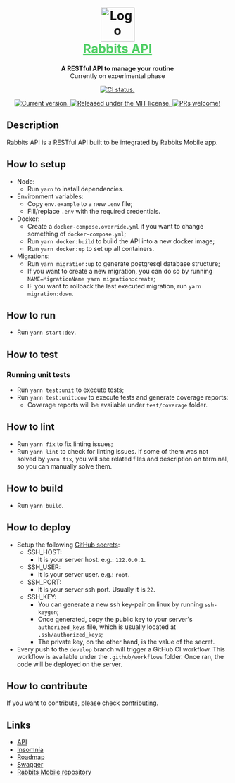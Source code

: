 <!-- Title -->
<h1 align="center">
  <img src="https://github.com/ondanieldev/rabbits-api/blob/HEAD/public/images/logo.png" alt="Logo" height="77px" />
  <br />
  <a href="#" style="color: #51CF66;">
    Rabbits API
  </a>
</h1>

<!-- Slogan -->
<p align="center">
  <strong>A RESTful API to manage your routine</strong><br>
  Currently on experimental phase
</p>

<!-- GitHub Badges -->
<p align="center">
  <a href="https://github.com/ondanieldev/rabbits-api/blob/HEAD/package.json">
    <img src="https://github.com/ondanieldev/rabbits-api/actions/workflows/develop.yaml/badge.svg" alt="CI status." />
  </a>
</p>

<!-- Repository Badges -->
<p align="center">
  <a href="https://github.com/ondanieldev/rabbits-api/blob/HEAD/package.json">
    <img src="https://img.shields.io/badge/dynamic/json?url=https%3A%2F%2Fgithub.com%2Fondanieldev%2Frabbits-api%2Fraw%2FHEAD%2Fpackage.json&query=%24.version&label=Current%20version&color=51CF66" alt="Current version." />
  </a>
  <a href="https://github.com/ondanieldev/rabbits-api/blob/HEAD/LICENSE">
    <img src="https://img.shields.io/badge/License-MIT-51CF66.svg" alt="Released under the MIT license." />
  </a>
  <a href="https://github.com/ondanieldev/rabbits-api/blob/HEAD/CONTRIBUTING.md">
    <img src="https://img.shields.io/badge/PRs-Welcome-51CF66.svg" alt="PRs welcome!" />
  </a>
</p>

<!-- Body -->
## Description

Rabbits API is a RESTful API built to be integrated by Rabbits Mobile app.

## How to setup

- Node:
  - Run `yarn` to install dependencies.
- Environment variables:
  - Copy `env.example` to a new `.env` file;
  - Fill/replace `.env` with the required credentials.
- Docker:
  - Create a `docker-compose.override.yml` if you want to change something of `docker-compose.yml`;
  - Run `yarn docker:build` to build the API into a new docker image;
  - Run `yarn docker:up` to set up all containers.
- Migrations:
  - Run `yarn migration:up` to generate postgresql database structure;
  - If you want to create a new migration, you can do so by running `NAME=MigrationName yarn migration:create`;
  - IF you want to rollback the last executed migration, run `yarn migration:down`.

## How to run

- Run `yarn start:dev`.

## How to test

### Running unit tests

- Run `yarn test:unit` to execute tests;
- Run `yarn test:unit:cov` to execute tests and generate coverage reports:
  - Coverage reports will be available under `test/coverage` folder.

## How to lint

- Run `yarn fix` to fix linting issues;
- Run `yarn lint` to check for linting issues. If some of them was not solved by `yarn fix`, you will see related files and description on terminal, so you can manually solve them.

## How to build

- Run `yarn build`.

## How to deploy

- Setup the following [GitHub secrets](https://docs.github.com/en/actions/security-guides/using-secrets-in-github-actions#creating-secrets-for-a-repository):
  - SSH_HOST:
    - It is your server host. e.g.: `122.0.0.1`.
  - SSH_USER:
    - It is your server user. e.g.: `root`.
  - SSH_PORT:
    - It is your server ssh port. Usually it is `22`.
  - SSH_KEY:
    - You can generate a new ssh key-pair on linux by running `ssh-keygen`;
    - Once generated, copy the public key to your server's `authorized_keys` file, which is usually located at `.ssh/authorized_keys`;
    - The private key, on the other hand, is the value of the secret.
- Every push to the `develop` branch will trigger a GitHub CI workflow. This workflow is available under the `.github/workflows` folder. Once ran, the code will be deployed on the server.

## How to contribute

If you want to contribute, please check [contributing](https://github.com/ondanieldev/rabbits-api/blob/master/CONTRIBUTING.md).

## Links

- [API](https://rabbits-api.ondaniel.com.br)
- [Insomnia](https://github.com/ondanieldev/rabbits-api-insomnia)
- [Roadmap](https://ondanieldev.notion.site/Rabbits-Roadmap-05a85728e4d946cd8b4fb51dea256ce0)
- [Swagger](https://rabbits-api.ondaniel.com.br/api)
- [Rabbits Mobile repository](https://github.com/ondanieldev/rabbits-mobile)
